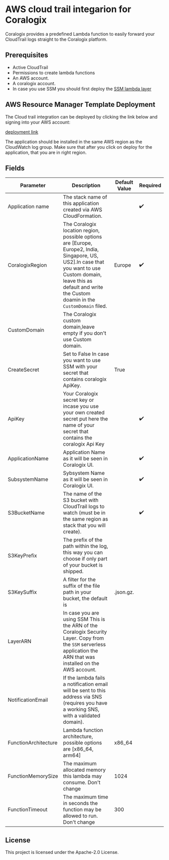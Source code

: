 # AWS cloud trail integarion for Coralogix

Coralogix provides a predefined Lambda function to easily forward your CloudTrail logs straight to the Coralogix platform.

## Prerequisites
* Active CloudTrail
* Permissions to create lambda functions
* An AWS account.
* A coralogix account.
* In case you use SSM you should first deploy the [SSM lambda layer](https://us-east-1.console.aws.amazon.com/lambda/home?region=us-east-1#/create/app?applicationId=arn:aws:serverlessrepo:eu-central-1:597078901540:applications/Coralogix-Lambda-SSMLayer)

## AWS Resource Manager Template Deployment

The Cloud trail integration can be deployed by clicking the link below and signing into your AWS account:

[deployment link](https://serverlessrepo.aws.amazon.com/applications/eu-central-1/597078901540/Coralogix-CloudTrail)

The application should be installed in the same AWS region as the CloudWatch log group. Make sure that after you click on deploy for the application, that you are in right region.

## Fields

| Parameter | Description | Default Value | Required |
|---|---|---|---|
| Application name | The stack name of this application created via AWS CloudFormation. |   | :heavy_check_mark: |
| CoralogixRegion | The Coralogix location region, possible options are [Europe, Europe2, India, Singapore, US, US2].In case that you want to use Custom domain, leave this as default and write the Custom doamin in the ``CustomDomain`` filed. |  Europe | :heavy_check_mark: | 
| CustomDomain | The Coralogix custom domain,leave empty if you don't use Custom domain. |   |  | 
| CreateSecret | Set to False In case you want to use SSM with your secret that contains coralogix ApiKey. | True |  | 
| ApiKey | Your Coralogix secret key or incase you use your own created secret put here the name of your secret that contains the coralogix Api Key |  | :heavy_check_mark: | 
| ApplicationName | Application Name as it will be seen in Coralogix UI. |   | :heavy_check_mark: | 
| SubsystemName | Sybsystem Name as it will be seen in Coralogix UI. |   | :heavy_check_mark: | 
| S3BucketName | The name of the S3 bucket with CloudTrail logs to watch (must be in the same region as stack that you will create). |   | :heavy_check_mark: | 
| S3KeyPrefix | The prefix of the path within the log, this way you can choose if only part of your bucket is shipped. | |  | 
| S3KeySuffix | A filter for the suffix of the file path in your bucket, the default is  |  .json.gz. |  | 
| LayerARN | In case you are using SSM This is the ARN of the Coralogix Security Layer. Copy from the ``SSM`` serverless application the ARN that was installed on the AWS account. | | |
| NotificationEmail | If the lambda fails a notification email will be sent to this address via SNS (requires you have a working SNS, with a validated domain).| | |
| FunctionArchitecture | Lambda function architecture, possible options are [x86_64, arm64]| x86_64 | |
| FunctionMemorySize | The maximum allocated memory this lambda may consume. Don't change| 1024 | |
| FunctionTimeout | The maximum time in seconds the function may be allowed to run. Don't change| 300 | |

## License

This project is licensed under the Apache-2.0 License.

